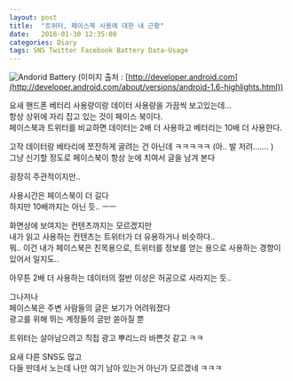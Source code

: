 ```yaml
---
layout: post
title:  "트위터, 페이스북 사용에 대한 내 근황"
date:   2016-01-30 12:35:00
categories: Diary
tags: SNS Twitter Facebook Battery Data-Usage
---
```


![Andorid Battery](http://developer.android.com/sdk/images/battery.png)
(이미지 출처 : [http://developer.android.com](http://developer.android.com/about/versions/android-1.6-highlights.html))

요새 핸드폰 베터리 사용량이랑 데이터 사용량을 가끔씩 보고있는데...  
항상 상위에 자리 잡고 있는 것이 페이스 북이다.  
페이스북과 트위터를 비교하면 데이터는 2배 더 사용하고 베터리는 10배 더 사용한다.

고작 데이터랑 베타리에 쪼잔하게 굴려는 건 아닌데 ㅋㅋㅋㅋㅋ (아.. 발 저려....... )  
그냥 신기할 정도로 페이스북이 항상 눈에 치여서 글을 남겨 본다

<!--more-->

굉장히 주관적이지만..

사용시간은 페이스북이 더 길다  
하지만 10배까지는 아닌 듯.. ㅡㅡ

화면상에 보여지는 컨텐츠까지는 모르겠지만  
내가 읽고 사용하는 컨텐츠는 트위터가 더 유용하거나 비슷하다..  
뭐.. 이건 내가 페이스북은 친목용으로, 트위터를 정보를 얻는 용으로 사용하는 경향이 있어서 일지도..

아무튼 2배 더 사용하는 데이터의 절반 이상은 허공으로 사라지는 듯..


그나저나  
페이스북은 주변 사람들의 글은 보기가 어려워졌다  
광고를 위해 뛰는 계정들의 글만 쏟아질 뿐

트위터는 살아남으려고 직접 광고 뿌리느라 바쁜것 같고 ㅋㅋ

요새 다른 SNS도 많고  
다들 딴데서 노는데 나만 여기 남아 있는거 아닌가 모르겠네 ㅋㅋㅋ

